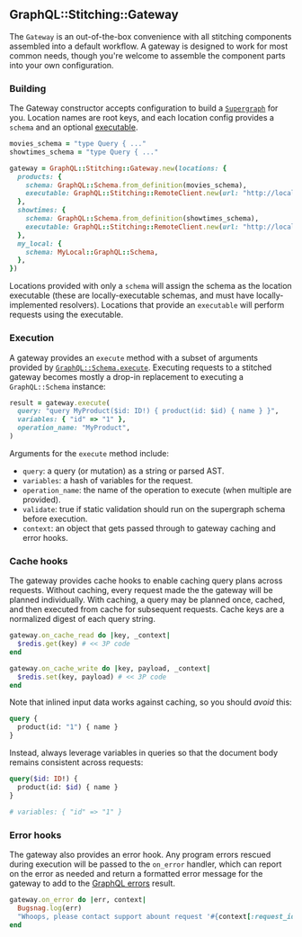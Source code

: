 ## GraphQL::Stitching::Gateway

The `Gateway` is an out-of-the-box convenience with all stitching components assembled into a default workflow. A gateway is designed to work for most common needs, though you're welcome to assemble the component parts into your own configuration.

### Building

The Gateway constructor accepts configuration to build a [`Supergraph`](./supergraph.md) for you. Location names are root keys, and each location config provides a `schema` and an optional [executable](../README.md#executables).

```ruby
movies_schema = "type Query { ..."
showtimes_schema = "type Query { ..."

gateway = GraphQL::Stitching::Gateway.new(locations: {
  products: {
    schema: GraphQL::Schema.from_definition(movies_schema),
    executable: GraphQL::Stitching::RemoteClient.new(url: "http://localhost:3000"),
  },
  showtimes: {
    schema: GraphQL::Schema.from_definition(showtimes_schema),
    executable: GraphQL::Stitching::RemoteClient.new(url: "http://localhost:3001"),
  },
  my_local: {
    schema: MyLocal::GraphQL::Schema,
  },
})
```

Locations provided with only a `schema` will assign the schema as the location executable (these are locally-executable schemas, and must have locally-implemented resolvers). Locations that provide an `executable` will perform requests using the executable.

### Execution

A gateway provides an `execute` method with a subset of arguments provided by [`GraphQL::Schema.execute`](https://graphql-ruby.org/queries/executing_queries). Executing requests to a stitched gateway becomes mostly a drop-in replacement to executing a `GraphQL::Schema` instance:

```ruby
result = gateway.execute(
  query: "query MyProduct($id: ID!) { product(id: $id) { name } }",
  variables: { "id" => "1" },
  operation_name: "MyProduct",
)
```

Arguments for the `execute` method include:

* `query`: a query (or mutation) as a string or parsed AST.
* `variables`: a hash of variables for the request.
* `operation_name`: the name of the operation to execute (when multiple are provided).
* `validate`: true if static validation should run on the supergraph schema before execution.
* `context`: an object that gets passed through to gateway caching and error hooks.

### Cache hooks

The gateway provides cache hooks to enable caching query plans across requests. Without caching, every request made the the gateway will be planned individually. With caching, a query may be planned once, cached, and then executed from cache for subsequent requests. Cache keys are a normalized digest of each query string.

```ruby
gateway.on_cache_read do |key, _context|
  $redis.get(key) # << 3P code
end

gateway.on_cache_write do |key, payload, _context|
  $redis.set(key, payload) # << 3P code
end
```

Note that inlined input data works against caching, so you should _avoid_ this:

```graphql
query {
  product(id: "1") { name }
}
```

Instead, always leverage variables in queries so that the document body remains consistent across requests:

```graphql
query($id: ID!) {
  product(id: $id) { name }
}

# variables: { "id" => "1" }
```

### Error hooks

The gateway also provides an error hook. Any program errors rescued during execution will be passed to the `on_error` handler, which can report on the error as needed and return a formatted error message for the gateway to add to the [GraphQL errors](https://spec.graphql.org/June2018/#sec-Errors) result.

```ruby
gateway.on_error do |err, context|
  Bugsnag.log(err)
  "Whoops, please contact support abount request '#{context[:request_id]}'"
end
```
